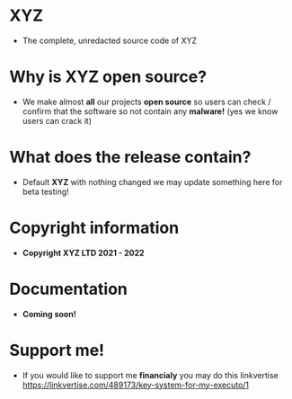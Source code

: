 # XYZ
* The complete, unredacted source code of XYZ
# Why is XYZ open source?
* We make almost **all** our projects **open source** so users can check / confirm that the software so not contain any **malware!** (yes we know users can crack it)
# What does the release contain?
* Default **XYZ** with nothing changed we may update something here for beta testing!
# Copyright information
* **Copyright XYZ LTD 2021 - 2022**
# Documentation
* **Coming soon!**
# Support me!
* If you would like to support me **financialy** you may do this linkvertise https://linkvertise.com/489173/key-system-for-my-executo/1
